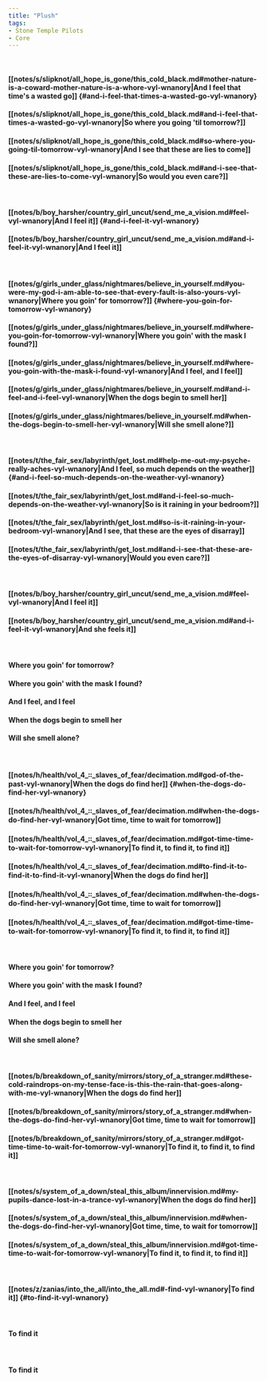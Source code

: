 ```yaml
---
title: "Plush"
tags:
- Stone Temple Pilots
- Core
---
```

&nbsp;
#### [[notes/s/slipknot/all_hope_is_gone/this_cold_black.md#mother-nature-is-a-coward-mother-nature-is-a-whore-vyl-wnanory|And I feel that time's a wasted go]] {#and-i-feel-that-times-a-wasted-go-vyl-wnanory}
#### [[notes/s/slipknot/all_hope_is_gone/this_cold_black.md#and-i-feel-that-times-a-wasted-go-vyl-wnanory|So where you going 'til tomorrow?]]
#### [[notes/s/slipknot/all_hope_is_gone/this_cold_black.md#so-where-you-going-til-tomorrow-vyl-wnanory|And I see that these are lies to come]]
#### [[notes/s/slipknot/all_hope_is_gone/this_cold_black.md#and-i-see-that-these-are-lies-to-come-vyl-wnanory|So would you even care?]]
&nbsp;
#### [[notes/b/boy_harsher/country_girl_uncut/send_me_a_vision.md#feel-vyl-wnanory|And I feel it]] {#and-i-feel-it-vyl-wnanory}
#### [[notes/b/boy_harsher/country_girl_uncut/send_me_a_vision.md#and-i-feel-it-vyl-wnanory|And I feel it]]
&nbsp;
#### [[notes/g/girls_under_glass/nightmares/believe_in_yourself.md#you-were-my-god-i-am-able-to-see-that-every-fault-is-also-yours-vyl-wnanory|Where you goin' for tomorrow?]] {#where-you-goin-for-tomorrow-vyl-wnanory}
#### [[notes/g/girls_under_glass/nightmares/believe_in_yourself.md#where-you-goin-for-tomorrow-vyl-wnanory|Where you goin' with the mask I found?]]
#### [[notes/g/girls_under_glass/nightmares/believe_in_yourself.md#where-you-goin-with-the-mask-i-found-vyl-wnanory|And I feel, and I feel]]
#### [[notes/g/girls_under_glass/nightmares/believe_in_yourself.md#and-i-feel-and-i-feel-vyl-wnanory|When the dogs begin to smell her]]
#### [[notes/g/girls_under_glass/nightmares/believe_in_yourself.md#when-the-dogs-begin-to-smell-her-vyl-wnanory|Will she smell alone?]]
&nbsp;
#### [[notes/t/the_fair_sex/labyrinth/get_lost.md#help-me-out-my-psyche-really-aches-vyl-wnanory|And I feel, so much depends on the weather]] {#and-i-feel-so-much-depends-on-the-weather-vyl-wnanory}
#### [[notes/t/the_fair_sex/labyrinth/get_lost.md#and-i-feel-so-much-depends-on-the-weather-vyl-wnanory|So is it raining in your bedroom?]]
#### [[notes/t/the_fair_sex/labyrinth/get_lost.md#so-is-it-raining-in-your-bedroom-vyl-wnanory|And I see, that these are the eyes of disarray]]
#### [[notes/t/the_fair_sex/labyrinth/get_lost.md#and-i-see-that-these-are-the-eyes-of-disarray-vyl-wnanory|Would you even care?]]
&nbsp;
#### [[notes/b/boy_harsher/country_girl_uncut/send_me_a_vision.md#feel-vyl-wnanory|And I feel it]]
#### [[notes/b/boy_harsher/country_girl_uncut/send_me_a_vision.md#and-i-feel-it-vyl-wnanory|And she feels it]]
&nbsp;
#### Where you goin' for tomorrow?
#### Where you goin' with the mask I found?
#### And I feel, and I feel
#### When the dogs begin to smell her
#### Will she smell alone?
&nbsp;
#### [[notes/h/health/vol_4_꞉꞉_slaves_of_fear/decimation.md#god-of-the-past-vyl-wnanory|When the dogs do find her]] {#when-the-dogs-do-find-her-vyl-wnanory}
#### [[notes/h/health/vol_4_꞉꞉_slaves_of_fear/decimation.md#when-the-dogs-do-find-her-vyl-wnanory|Got time, time to wait for tomorrow]]
#### [[notes/h/health/vol_4_꞉꞉_slaves_of_fear/decimation.md#got-time-time-to-wait-for-tomorrow-vyl-wnanory|To find it, to find it, to find it]]
#### [[notes/h/health/vol_4_꞉꞉_slaves_of_fear/decimation.md#to-find-it-to-find-it-to-find-it-vyl-wnanory|When the dogs do find her]]
#### [[notes/h/health/vol_4_꞉꞉_slaves_of_fear/decimation.md#when-the-dogs-do-find-her-vyl-wnanory|Got time, time to wait for tomorrow]]
#### [[notes/h/health/vol_4_꞉꞉_slaves_of_fear/decimation.md#got-time-time-to-wait-for-tomorrow-vyl-wnanory|To find it, to find it, to find it]]
&nbsp;
#### Where you goin' for tomorrow?
#### Where you goin' with the mask I found?
#### And I feel, and I feel
#### When the dogs begin to smell her
#### Will she smell alone?
&nbsp;
#### [[notes/b/breakdown_of_sanity/mirrors/story_of_a_stranger.md#these-cold-raindrops-on-my-tense-face-is-this-the-rain-that-goes-along-with-me-vyl-wnanory|When the dogs do find her]]
#### [[notes/b/breakdown_of_sanity/mirrors/story_of_a_stranger.md#when-the-dogs-do-find-her-vyl-wnanory|Got time, time to wait for tomorrow]]
#### [[notes/b/breakdown_of_sanity/mirrors/story_of_a_stranger.md#got-time-time-to-wait-for-tomorrow-vyl-wnanory|To find it, to find it, to find it]]
&nbsp;
#### [[notes/s/system_of_a_down/steal_this_album/innervision.md#my-pupils-dance-lost-in-a-trance-vyl-wnanory|When the dogs do find her]]
#### [[notes/s/system_of_a_down/steal_this_album/innervision.md#when-the-dogs-do-find-her-vyl-wnanory|Got time, time, to wait for tomorrow]]
#### [[notes/s/system_of_a_down/steal_this_album/innervision.md#got-time-time-to-wait-for-tomorrow-vyl-wnanory|To find it, to find it, to find it]]
&nbsp;
#### [[notes/z/zanias/into_the_all/into_the_all.md#-find-vyl-wnanory|To find it]] {#to-find-it-vyl-wnanory}
&nbsp;
#### To find it
&nbsp;
#### To find it
